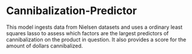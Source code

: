 # Cannibalization-Predictor
This model ingests data from Nielsen datasets and uses a ordinary least squares lasso to assess which factors are the largest predictors of cannibalization on the product in question. It also provides a score for the amount of dollars cannibalized. 

